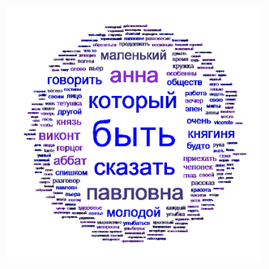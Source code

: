 ![alt text](https://github.com/trikstor/di/blob/master/TagCloudApplication/TagCloudApplication/test.png)
